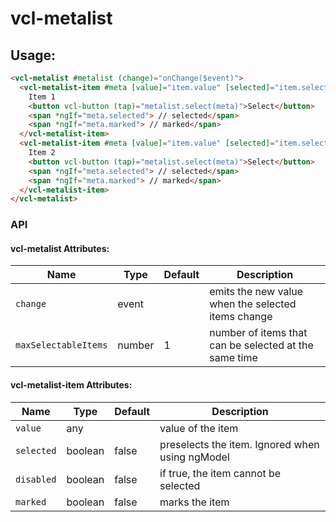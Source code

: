# vcl-metalist

## Usage:

```html
<vcl-metalist #metalist (change)="onChange($event)">
  <vcl-metalist-item #meta [value]="item.value" [selected]="item.selected">
    Item 1
    <button vcl-button (tap)="metalist.select(meta)">Select</button>
    <span *ngIf="meta.selected"> // selected</span>
    <span *ngIf="meta.marked"> // marked</span>
  </vcl-metalist-item>
  <vcl-metalist-item #meta [value]="item.value" [selected]="item.selected">
    Item 2
    <button vcl-button (tap)="metalist.select(meta)">Select</button>
    <span *ngIf="meta.selected"> // selected</span>
    <span *ngIf="meta.marked"> // marked</span>
  </vcl-metalist-item>
</vcl-metalist>
```

### API

#### vcl-metalist Attributes:

Name                  | Type            | Default | Description
--------------------- | --------------- | ------- | --------------------------------------------------------------------------------
`change`              | event           |         | emits the new value when the selected items change
`maxSelectableItems`  | number          | 1       | number of items that can be selected at the same time

#### vcl-metalist-item Attributes:

Name       | Type    | Default | Description
---------- | ------- | ------- | --------------------------------------
`value`    | any     |         | value of the item
`selected` | boolean | false   | preselects the item. Ignored when using ngModel
`disabled` | boolean | false   | if true, the item cannot be selected
`marked`   | boolean | false   | marks the item
